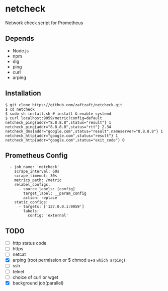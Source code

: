 netcheck
=========

Network check script for Prometheus


## Depends
- Node.js
- npm
- dig
- ping
- curl
- arping


## Installation
```console
$ git clone https://github.com/zaftzaft/netcheck.git
$ cd netcheck
$ sudo sh install.sh # install & enable systemd
$ curl localhost:9059/metric?config=default
netcheck_ping{addr="8.8.8.8",status="result"} 1
netcheck_ping{addr="8.8.8.8",status="rtt"} 2.34
netcheck_dns{addr="google.com",status="result",nameserver="8.8.8.8"} 1
netcheck_http{addr="google.com",status="result"} 1
netcheck_http{addr="google.com",status="exit_code"} 0
```

## Prometheus Config
```
  - job_name: 'netcheck'
    scrape_interval: 60s
    scrape_timeout: 30s
    metrics_path: /metric
    relabel_configs:
      - source_labels: [config]
        target_label: __param_config
        action: replace
    static_configs:
      - targets: ['127.0.0.1:9059']
        labels:
          config: 'external'

```

## TODO
- [ ] http status code
- [ ] https
- [ ] netcat
- [x] arping (root permission or $ chmod u+s `which arping`)
- [ ] ssh
- [ ] telnet
- [ ] choice of curl or wget
- [x] background job(parallel)
